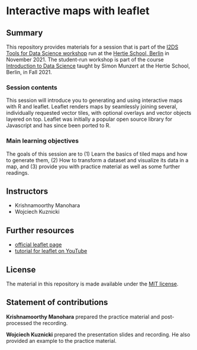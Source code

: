 # Interactive maps with leaflet


## Summary

This repository provides materials for a session that is part of the [I2DS Tools for Data Science workshop](https://github.com/intro-to-data-science-21-workshop) run at the [Hertie School, Berlin](https://www.hertie-school.org/en/) in November 2021. The student-run workshop is part of the course [Introduction to Data Science](https://github.com/intro-to-data-science-21) taught by Simon Munzert at the Hertie School, Berlin, in Fall 2021.

### Session contents

This session will introduce you to generating and using interactive maps with R and leaflet. Leaflet renders maps by seamlessly joining several, individually requested vector tiles, with optional overlays and vector objects layered on top. Leaflet was initially a popular open source library for Javascript and has since been ported to R.

### Main learning objectives

The goals of this session are to (1) Learn the basics of tiled maps and how to generate them,  (2) How to transform a dataset and visualize its data in a map, and (3) provide you with practice material as well as some further readings.


## Instructors

- Krishnamoorthy Manohara 
- Wojciech Kuznicki 


## Further resources

- [official leaflet page](https://leafletjs.com/)
- [tutorial for leaflet on YouTube](https://youtube.com/playlist?list=PLmrGRg8An3QG5pZ5_sTzWyjqGTRsPJfSf)



## License

The material in this repository is made available under the [MIT license](http://opensource.org/licenses/mit-license.php). 

## Statement of contributions

**Krishnamoorthy Manohara** prepared the practice material and post-processed the recording.

**Wojciech Kuznicki** prepared the presentation slides and recording. He also provided an example to the practice material.
